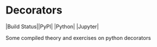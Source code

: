 # Decorators

|Build Status||PyPI| |Python| |Jupyter| 

Some compiled theory and exercises on python decorators
